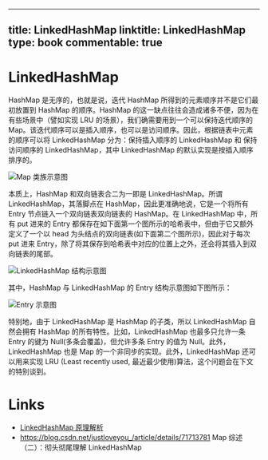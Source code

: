 
---
title: LinkedHashMap
linktitle: LinkedHashMap
type: book
commentable: true
---

# LinkedHashMap

HashMap 是无序的，也就是说，迭代 HashMap 所得到的元素顺序并不是它们最初放置到 HashMap 的顺序。HashMap 的这一缺点往往会造成诸多不便，因为在有些场景中（譬如实现 LRU 的场景），我们确需要用到一个可以保持迭代顺序的 Map。该迭代顺序可以是插入顺序，也可以是访问顺序。因此，根据链表中元素的顺序可以将 LinkedHashMap 分为：保持插入顺序的 LinkedHashMap 和 保持访问顺序的 LinkedHashMap，其中 LinkedHashMap 的默认实现是按插入顺序排序的。

![Map 类族示意图](https://assets.ng-tech.icu/superbed/2021/07/16/60f15b485132923bf81c237b.jpg)

本质上，HashMap 和双向链表合二为一即是 LinkedHashMap。所谓 LinkedHashMap，其落脚点在 HashMap，因此更准确地说，它是一个将所有 Entry 节点链入一个双向链表双向链表的 HashMap。在 LinkedHashMap 中，所有 put 进来的 Entry 都保存在如下面第一个图所示的哈希表中，但由于它又额外定义了一个以 head 为头结点的双向链表(如下面第二个图所示)，因此对于每次 put 进来 Entry，除了将其保存到哈希表中对应的位置上之外，还会将其插入到双向链表的尾部。

![LinkedHashMap 结构示意图](https://assets.ng-tech.icu/superbed/2021/07/16/60f1904f5132923bf851d06f.jpg)

其中，HashMap 与 LinkedHashMap 的 Entry 结构示意图如下图所示：

![Entry 示意图](https://assets.ng-tech.icu/superbed/2021/07/16/60f1907f5132923bf8535dff.jpg)

特别地，由于 LinkedHashMap 是 HashMap 的子类，所以 LinkedHashMap 自然会拥有 HashMap 的所有特性。比如，LinkedHashMap 也最多只允许一条 Entry 的键为 Null(多条会覆盖)，但允许多条 Entry 的值为 Null。此外，LinkedHashMap 也是 Map 的一个非同步的实现。此外，LinkedHashMap 还可以用来实现 LRU (Least recently used, 最近最少使用)算法，这个问题会在下文的特别谈到。

# Links

- [LinkedHashMap 原理解析](http://uule.iteye.com/blog/1522291)
- https://blog.csdn.net/justloveyou_/article/details/71713781 Map 综述（二）：彻头彻尾理解 LinkedHashMap

    